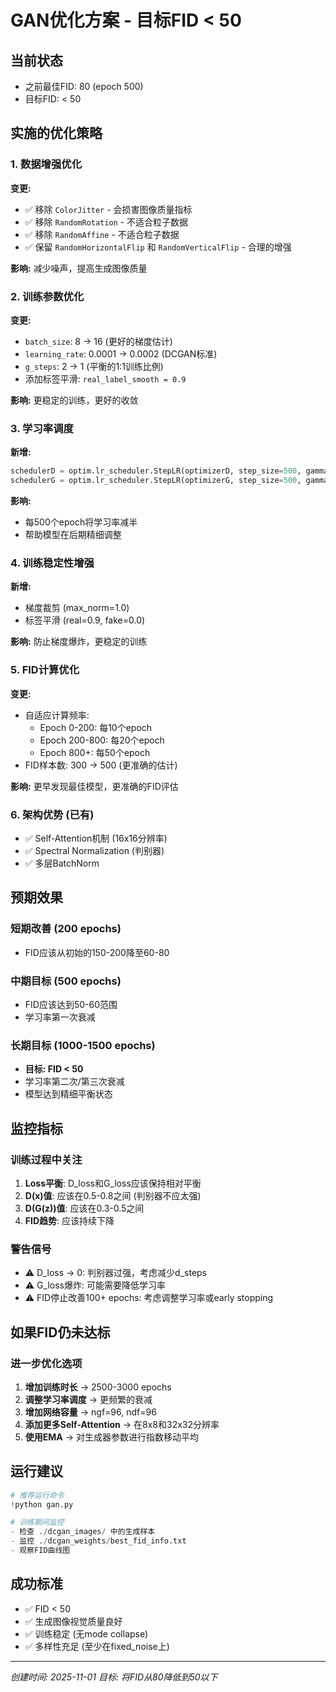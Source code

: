 # GAN优化方案 - 目标FID < 50

## 当前状态
- 之前最佳FID: 80 (epoch 500)
- 目标FID: < 50

## 实施的优化策略

### 1. 数据增强优化
**变更:**
- ✅ 移除 `ColorJitter` - 会损害图像质量指标
- ✅ 移除 `RandomRotation` - 不适合粒子数据
- ✅ 移除 `RandomAffine` - 不适合粒子数据
- ✅ 保留 `RandomHorizontalFlip` 和 `RandomVerticalFlip` - 合理的增强

**影响:** 减少噪声，提高生成图像质量

### 2. 训练参数优化
**变更:**
- `batch_size`: 8 → 16 (更好的梯度估计)
- `learning_rate`: 0.0001 → 0.0002 (DCGAN标准)
- `g_steps`: 2 → 1 (平衡的1:1训练比例)
- 添加标签平滑: `real_label_smooth = 0.9`

**影响:** 更稳定的训练，更好的收敛

### 3. 学习率调度
**新增:**
```python
schedulerD = optim.lr_scheduler.StepLR(optimizerD, step_size=500, gamma=0.5)
schedulerG = optim.lr_scheduler.StepLR(optimizerG, step_size=500, gamma=0.5)
```

**影响:** 
- 每500个epoch将学习率减半
- 帮助模型在后期精细调整

### 4. 训练稳定性增强
**新增:**
- 梯度裁剪 (max_norm=1.0)
- 标签平滑 (real=0.9, fake=0.0)

**影响:** 防止梯度爆炸，更稳定的训练

### 5. FID计算优化
**变更:**
- 自适应计算频率:
  - Epoch 0-200: 每10个epoch
  - Epoch 200-800: 每20个epoch
  - Epoch 800+: 每50个epoch
- FID样本数: 300 → 500 (更准确的估计)

**影响:** 更早发现最佳模型，更准确的FID评估

### 6. 架构优势 (已有)
- ✅ Self-Attention机制 (16x16分辨率)
- ✅ Spectral Normalization (判别器)
- ✅ 多层BatchNorm

## 预期效果

### 短期改善 (200 epochs)
- FID应该从初始的150-200降至60-80

### 中期目标 (500 epochs)
- FID应该达到50-60范围
- 学习率第一次衰减

### 长期目标 (1000-1500 epochs)
- **目标: FID < 50**
- 学习率第二次/第三次衰减
- 模型达到精细平衡状态

## 监控指标

### 训练过程中关注
1. **Loss平衡**: D_loss和G_loss应该保持相对平衡
2. **D(x)值**: 应该在0.5-0.8之间 (判别器不应太强)
3. **D(G(z))值**: 应该在0.3-0.5之间
4. **FID趋势**: 应该持续下降

### 警告信号
- ⚠ D_loss → 0: 判别器过强，考虑减少d_steps
- ⚠ G_loss爆炸: 可能需要降低学习率
- ⚠ FID停止改善100+ epochs: 考虑调整学习率或early stopping

## 如果FID仍未达标

### 进一步优化选项
1. **增加训练时长** → 2500-3000 epochs
2. **调整学习率调度** → 更频繁的衰减
3. **增加网络容量** → ngf=96, ndf=96
4. **添加更多Self-Attention** → 在8x8和32x32分辨率
5. **使用EMA** → 对生成器参数进行指数移动平均

## 运行建议

```python
# 推荐运行命令
!python gan.py

# 训练期间监控
- 检查 ./dcgan_images/ 中的生成样本
- 监控 ./dcgan_weights/best_fid_info.txt
- 观察FID曲线图
```

## 成功标准
- ✅ FID < 50
- ✅ 生成图像视觉质量良好
- ✅ 训练稳定 (无mode collapse)
- ✅ 多样性充足 (至少在fixed_noise上)

---
*创建时间: 2025-11-01*
*目标: 将FID从80降低到50以下*
